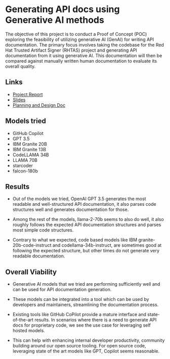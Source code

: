 # Generating API docs using Generative AI methods

The objective of this project is to conduct a Proof of Concept (POC) exploring the feasibility of utilizing generative AI (GenAI) for writing API documentation. The primary focus involves taking the codebase for the Red Hat Trusted Artifact Signer (RHTAS) project and generating API documentation from it using generative AI. This documentation will then be compared against manually written human documentation to evaluate its overall quality.

## Links

* [Project Report](https://docs.google.com/document/d/1HYmC_LHrPTeyhSiCWqz0tGD-CRjjRrvmqvMYMSJjegU/edit?usp=sharing)
* [Slides](https://docs.google.com/presentation/d/1xZ4729RXLi7FGjMAGuLzF8BUi5eH4qRDbmqs9eib30Q/edit?usp=sharing)
* [Planning and Design Doc](https://docs.google.com/document/d/1ToF-Z_XUAqUrpwHuCqFls85TwPYI7RT_vVFMuJDA7wU/edit?usp=sharing)


## Models tried

* GitHub Copilot
* GPT 3.5
* IBM Granite 20B
* IBM Granite 13B
* CodeLLAMA 34B
* LLAMA 70B
* starcoder
* falcon-180b

## Results

* Out of the models we tried, OpenAI GPT 3.5 generates the most readable and well-structured API documentation, it also parses code structures well and generates documentation for those.

* Among the rest of the models, llama-2-70b seems to also do well, it also roughly follows the expected API documentation structures and parses most simple code structures.

* Contrary to what we expected, code based models like IBM granite-20b-code-instruct and codellama-34b-instruct, are sometimes good at following the expected structure, but other times do not generate very readable documentation.


## Overall Viability 

* Generative AI models that we tried are performing sufficiently well and can be used for API documentation generation.

* These models can be integrated into a tool which can be used by developers and maintainers, streamlining the documentation process.

* Existing tools like GitHub CoPilot provide a mature interface and state-of-the-art results. In scenarios where there is a need to generate API docs for proprietary code, we see the use case for leveraging self hosted models.

* This can help with enhancing internal developer productivity, community building around our open source tooling. For open source code, leveraging state of the art models like GPT, Copilot seems reasonable.

